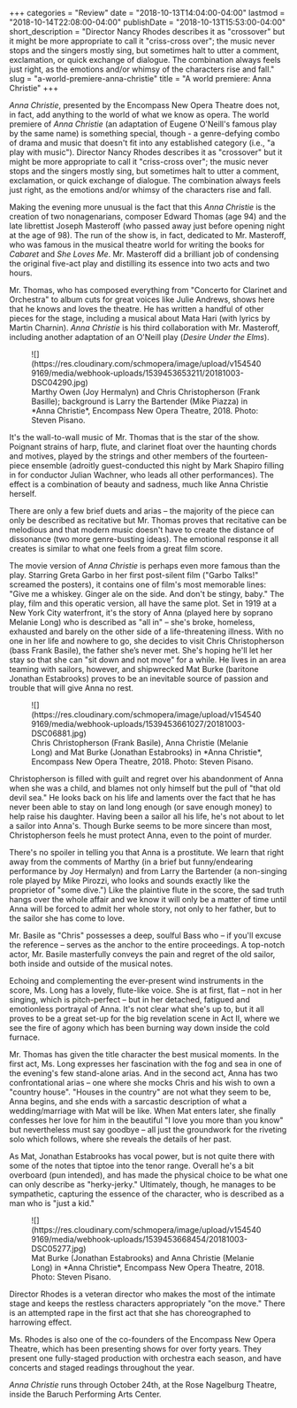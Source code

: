 +++
categories = "Review"
date = "2018-10-13T14:04:00-04:00"
lastmod = "2018-10-14T22:08:00-04:00"
publishDate = "2018-10-13T15:53:00-04:00"
short_description = "Director Nancy Rhodes describes it as &quot;crossover&quot; but it might be more appropriate to call it &quot;criss-cross over&quot;; the music never stops and the singers mostly sing, but sometimes halt to utter a comment, exclamation, or quick exchange of dialogue. The combination always feels just right, as the emotions and/or whimsy of the characters rise and fall."
slug = "a-world-premiere-anna-christie"
title = "A world premiere: Anna Christie"
+++

*Anna Christie*, presented by the Encompass New Opera Theatre does not, in fact, add anything to the world of what we know as opera. The world premiere of *Anna Christie* (an adaptation of Eugene O'Neill's famous play by the same name) is something special, though - a genre-defying combo of drama and music that doesn't fit into any established category (i.e., "a play with music"). Director Nancy Rhodes describes it as "crossover" but it might be more appropriate to call it "criss-cross over"; the music never stops and the singers mostly sing, but sometimes halt to utter a comment, exclamation, or quick exchange of dialogue. The combination always feels just right, as the emotions and/or whimsy of the characters rise and fall.

Making the evening more unusual is the fact that this *Anna Christie* is the creation of two nonagenarians, composer Edward Thomas (age 94) and the late librettist Joseph Masteroff (who passed away just before opening night at the age of 98). The run of the show is, in fact, dedicated to Mr. Masteroff, who was famous in the musical theatre world for writing the books for *Cabaret* and *She Loves Me*. Mr. Masteroff did a brilliant job of condensing the original five-act play and distilling its essence into two acts and two hours.

Mr. Thomas, who has composed everything from "Concerto for Clarinet and Orchestra" to album cuts for great voices like Julie Andrews, shows here that he knows and loves the theatre. He has written a handful of other pieces for the stage, including a musical about Mata Hari (with lyrics by Martin Charnin). *Anna Christie* is his third collaboration with Mr. Masteroff, including another adaptation of an O'Neill play (*Desire Under the Elms*).

<figure data-type="image">
![](https://res.cloudinary.com/schmopera/image/upload/v1545409169/media/webhook-uploads/1539453653211/20181003-DSC04290.jpg)
<figcaption>Marthy Owen (Joy Hermalyn) and Chris Christopherson (Frank Basille); background is Larry the Bartender (Mike Piazza) in *Anna Christie*, Encompass New Opera Theatre, 2018. Photo: Steven Pisano.</figcaption>
</figure>

It's the wall-to-wall music of Mr. Thomas that is the star of the show. Poignant strains of harp, flute, and clarinet float over the haunting chords and motives, played by the strings and other members of the fourteen-piece ensemble (adroitly guest-conducted this night by Mark Shapiro filling in for conductor Julian Wachner, who leads all other performances). The effect is a combination of beauty and sadness, much like Anna Christie herself.

There are only a few brief duets and arias – the majority of the piece can only be described as recitative but Mr. Thomas proves that recitative can be melodious and that modern music doesn't have to create the distance of dissonance (two more genre-busting ideas). The emotional response it all creates is similar to what one feels from a great film score.

The movie version of *Anna Christie* is perhaps even more famous than the play. Starring Greta Garbo in her first post-silent film ("Garbo Talks!" screamed the posters), it contains one of film's most memorable lines: "Give me a whiskey. Ginger ale on the side. And don't be stingy, baby."  The play, film and this operatic version, all have the same plot. Set in 1919 at a New York City waterfront, it's the story of Anna (played here by soprano Melanie Long) who is described as "all in" – she's broke, homeless, exhausted and barely on the other side of  a life-threatening illness. With no one in her life and nowhere to go, she decides to visit Chris Christopherson (bass Frank Basile), the father she’s never met. She's hoping he'll let her stay so that she can "sit down and not move" for a while. He lives in an area teaming with sailors, however, and shipwrecked Mat Burke (baritone Jonathan Estabrooks) proves to be an inevitable source of passion and trouble that will give Anna no rest.

<figure data-type="image">
![](https://res.cloudinary.com/schmopera/image/upload/v1545409169/media/webhook-uploads/1539453661027/20181003-DSC06881.jpg)
<figcaption>Chris Christopherson (Frank Basile), Anna Christie (Melanie Long) and Mat Burke (Jonathan Estabrooks) in *Anna Christie*, Encompass New Opera Theatre, 2018. Photo: Steven Pisano.</figcaption>
</figure>

Christopherson is filled with guilt and regret over his abandonment of Anna when she was a child, and blames not only himself but the pull of "that old devil sea." He looks back on his life and laments over the fact that he has never been able to stay on land long enough (or save enough money) to help raise his daughter. Having been a sailor all his life, he's not about to let a sailor into Anna's. Though Burke seems to be more sincere than most, Christopherson feels he must protect Anna, even to the point of murder.

There's no spoiler in telling you that Anna is a prostitute. We learn that right away from the comments of Marthy (in a brief but funny/endearing performance by Joy Hermalyn) and from Larry the Bartender (a non-singing role played by Mike Pirozzi, who looks and sounds exactly like the proprietor of "some dive.")  Like the plaintive flute in the score, the sad truth hangs over the whole affair and we know it will only be a matter of time until Anna will be forced to admit her whole story, not only to her father, but to the sailor she has come to love.

Mr. Basile as "Chris" possesses a deep, soulful Bass who – if you'll excuse the reference – serves as the anchor to the entire proceedings. A top-notch actor, Mr. Basile masterfully conveys the pain and regret of the old sailor, both inside and outside of the musical notes.

Echoing and complementing the ever-present wind instruments in the score, Ms. Long has a lovely, flute-like voice.  She is at first, flat – not in her singing, which is pitch-perfect – but in her detached, fatigued and emotionless portrayal of Anna. It's not clear what she's up to, but it all proves to be a great set-up for the big revelation scene in Act II, where we see the fire of agony which has been burning way down inside the cold furnace.

Mr. Thomas has given the title character the best musical moments. In the first act, Ms. Long expresses her fascination with the fog and sea in one of the evening's few stand-alone arias. And in the second act, Anna has two confrontational arias – one where she mocks Chris and his wish to own a "country house". "Houses in the country" are not what they seem to be, Anna begins, and she ends with a sarcastic description of what a wedding/marriage with Mat will be like. When Mat enters later, she finally confesses her love for him in the beautiful "I love you more than you know" but nevertheless must say goodbye – all just the groundwork for the riveting solo which follows, where she reveals the details of her past.

As Mat, Jonathan Estabrooks has vocal power, but is not quite there with some of the notes that tiptoe into the tenor range. Overall he's a bit overboard (pun intended), and has made the physical choice to be what one can only describe as "herky-jerky." Ultimately, though, he manages to be sympathetic, capturing the essence of the character, who is described as a man who is "just a kid."

<figure data-type="image">
![](https://res.cloudinary.com/schmopera/image/upload/v1545409169/media/webhook-uploads/1539453668454/20181003-DSC05277.jpg)
<figcaption>Mat Burke (Jonathan Estabrooks) and Anna Christie (Melanie Long) in *Anna Christie*, Encompass New Opera Theatre, 2018. Photo: Steven Pisano.</figcaption>
</figure>

Director Rhodes is a veteran director who makes the most of the intimate stage and keeps the restless characters appropriately "on the move." There is an attempted rape in the first act that she has choreographed to harrowing effect.

Ms. Rhodes is also one of the co-founders of the Encompass New Opera Theatre, which has been presenting shows for over forty years. They present one fully-staged production with orchestra each season, and have concerts and staged readings throughout the year. 

*Anna Christie* runs through October 24th, at the Rose Nagelburg Theatre, inside the Baruch Performing Arts Center.
